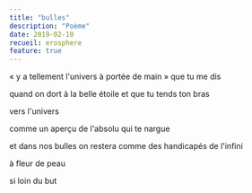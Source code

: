 ```yaml
---
title: "bulles"
description: "Poème"
date: 2019-02-10
recueil: erosphere
feature: true
---
```


« y a tellement l'univers à portée de main »
que tu me dis

quand on dort à la belle étoile
et que tu tends ton bras

vers l'univers

comme un aperçu de l'absolu
qui te nargue

et dans nos bulles on restera
comme des handicapés de l'infini

à fleur de peau

si loin du but
